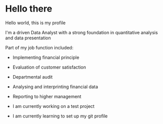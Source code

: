 # Hello there 

Hello world, this is my profile

I'm a driven Data Analyst with a strong foundation in quantitative analysis and data presentation

Part of my job function included:

- Implementing financial principle
- Evaluation of customer satisfaction
- Departmental audit
- Analysing and interprinting financial data
- Reporting to higher management

- I am currently working on a test project
- I am currently learning to set up my git profile
